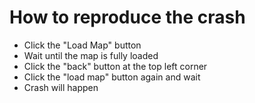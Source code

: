 # How to reproduce the crash
- Click the "Load Map" button
- Wait until the map is fully loaded
- Click the "back" button at the top left corner
- Click the "load map" button again and wait
- Crash will happen
